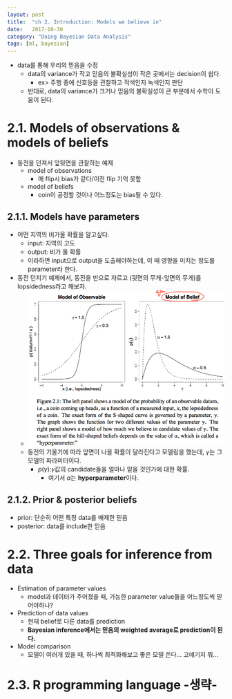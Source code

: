 ```yaml
---
layout: post
title:  "ch 2. Introduction: Models we believe in"
date:   2017-10-30 
category: "Doing Bayesian Data Analysis"
tags: [ml, bayesian]
---
```

* data를 통해 우리의 믿음을 수정
  * data의 variance가 작고 믿음의 불확실성이 작은 곳에서는 decision이 쉽다.
    * ex> 주행 중에 신호등을 관찰하고 적색인지 녹색인지 판단
  * 반대로, data의 variance가 크거나 믿음의 불확실성이 큰 부분에서 수학이 도움이 된다.

# 2.1. Models of observations & models of beliefs
* 동전을 던져서 앞뒷면을 관찰하는 예제
  * model of observations
    * 매 flip시 bias가 같다/이전 flip 기억 못함
  * model of beliefs
    * coin이 공정할 것이나 어느정도는 bias될 수 있다.

## 2.1.1. Models have parameters

* 어떤 지역의 비가올 확률을 알고싶다.
  * input: 지역의 고도
  * output: 비가 올 확률
  * 이라하면 input으로 output을 도출해야하는데, 이 때 영향을 미치는 정도를 parameter라 한다. 
* 동전 던지기 예제에서, 동전을 반으로 자르고 (뒷면의 무게-앞면의 무게)를 lopsidedness라고 해보자.
  * ![2.png](/resources/6E351503A2BF47A8E49EBCBF10E18FF9.png)
  * 동전의 기울기에 따라 앞면이 나올 확률이 달라진다고 모델링을 했는데, $\gamma$는 그 모델의 파라미터이다.
    * $p(\gamma)$:$\gamma$값의 candidate들을 얼마나 믿을 것인가에 대한 확률.
      * 여기서 $\alpha$는 **hyperparameter**이다.
      
## 2.1.2. Prior & posterior beliefs
* prior: 단순히 어떤 특정 data를 배제한 믿음
* posterior: data를 include한 믿음

# 2.2. Three goals for inference from data
* Estimation of parameter values
  * model과 데이터가 주어졌을 때, 가능한 parameter value들을 어느정도씩 믿어야하나?
* Prediction of data values
  * 현재 belief로 다른 data를 prediction
  * **Bayesian inference에서는 믿음의 weighted average로 prediction이 된다.**
* Model comparison
  * 모델이 여러개 있을 때, 하나씩 최적화해보고 좋은 모델 쓴다... 고얘기지 뭐...
  
# 2.3. R programming language -생략- 